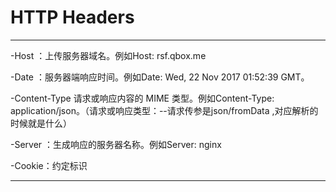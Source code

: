 # HTTP Headers

---
-Host ：上传服务器域名。例如Host: rsf.qbox.me

-Date ：服务器端响应时间。例如Date: Wed, 22 Nov 2017 01:52:39 GMT。

-Content-Type 请求或响应内容的 MIME 类型。例如Content-Type: application/json。（请求或响应类型：--请求传参是json/fromData ,对应解析的时候就是什么）

-Server ：生成响应的服务器名称。例如Server: nginx

-Cookie：约定标识

---

